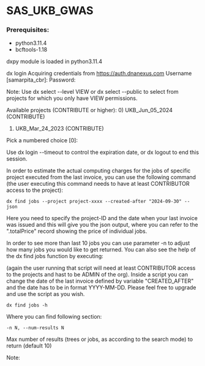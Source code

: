 # SAS_UKB_GWAS

### Prerequisites:
- python3.11.4
- bcftools-1.18

dxpy module is loaded in python3.11.4

dx login
Acquiring credentials from https://auth.dnanexus.com
Username [samarpita_cbr]:
Password:

Note: Use dx select --level VIEW or dx select --public to select from projects for
which you only have VIEW permissions.

Available projects (CONTRIBUTE or higher):
0) UKB_Jun_05_2024 (CONTRIBUTE)
1) UKB_Mar_24_2023 (CONTRIBUTE)

Pick a numbered choice [0]:

Use dx login --timeout to control the expiration date, or
dx logout to end this session.

In order to estimate the actual computing charges for the jobs of specific project executed from the last invoice, you can use the following command (the user executing this command needs to have at least CONTRIBUTOR access to the project):

```
dx find jobs --project project-xxxx --created-after "2024-09-30" --json
```

Here you need to specify the project-ID and the date when your last invoice was issued and this will give you the json output, where you can refer to the ".totalPrice" record showing the price of individual jobs.

In order to see more than last 10 jobs you can use parameter -n <number> to adjust how many jobs you would like to get returned. You can also see the help of the dx find jobs function by executing:

(again the user running that script will need at least CONTRIBUTOR access to the projects and hast to be ADMIN of the org). Inside a script you can change the date of the last invoice defined by variable "CREATED_AFTER" and the date has to be in format YYYY-MM-DD. Please feel free to upgrade and use the script as you wish.


```
dx find jobs -h
```

Where you can find following section:
```
-n N, --num-results N
```
Max number of results (trees or jobs, as according to the search mode) to return (default 10)

Note: 
